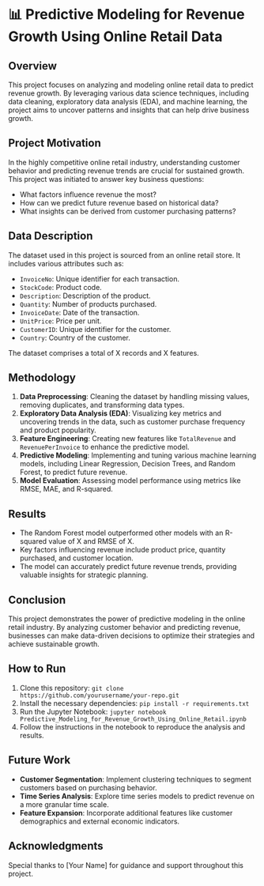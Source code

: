 
# 📊 Predictive Modeling for Revenue Growth Using Online Retail Data

## Overview

This project focuses on analyzing and modeling online retail data to predict revenue growth. By leveraging various data science techniques, including data cleaning, exploratory data analysis (EDA), and machine learning, the project aims to uncover patterns and insights that can help drive business growth.

## Project Motivation

In the highly competitive online retail industry, understanding customer behavior and predicting revenue trends are crucial for sustained growth. This project was initiated to answer key business questions:
- What factors influence revenue the most?
- How can we predict future revenue based on historical data?
- What insights can be derived from customer purchasing patterns?

## Data Description

The dataset used in this project is sourced from an online retail store. It includes various attributes such as:
- `InvoiceNo`: Unique identifier for each transaction.
- `StockCode`: Product code.
- `Description`: Description of the product.
- `Quantity`: Number of products purchased.
- `InvoiceDate`: Date of the transaction.
- `UnitPrice`: Price per unit.
- `CustomerID`: Unique identifier for the customer.
- `Country`: Country of the customer.

The dataset comprises a total of X records and X features.

## Methodology

1. **Data Preprocessing**: Cleaning the dataset by handling missing values, removing duplicates, and transforming data types.
2. **Exploratory Data Analysis (EDA)**: Visualizing key metrics and uncovering trends in the data, such as customer purchase frequency and product popularity.
3. **Feature Engineering**: Creating new features like `TotalRevenue` and `RevenuePerInvoice` to enhance the predictive model.
4. **Predictive Modeling**: Implementing and tuning various machine learning models, including Linear Regression, Decision Trees, and Random Forest, to predict future revenue.
5. **Model Evaluation**: Assessing model performance using metrics like RMSE, MAE, and R-squared.

## Results

- The Random Forest model outperformed other models with an R-squared value of X and RMSE of X.
- Key factors influencing revenue include product price, quantity purchased, and customer location.
- The model can accurately predict future revenue trends, providing valuable insights for strategic planning.

## Conclusion

This project demonstrates the power of predictive modeling in the online retail industry. By analyzing customer behavior and predicting revenue, businesses can make data-driven decisions to optimize their strategies and achieve sustainable growth.

## How to Run

1. Clone this repository: `git clone https://github.com/yourusername/your-repo.git`
2. Install the necessary dependencies: `pip install -r requirements.txt`
3. Run the Jupyter Notebook: `jupyter notebook Predictive_Modeling_for_Revenue_Growth_Using_Online_Retail.ipynb`
4. Follow the instructions in the notebook to reproduce the analysis and results.

## Future Work

- **Customer Segmentation**: Implement clustering techniques to segment customers based on purchasing behavior.
- **Time Series Analysis**: Explore time series models to predict revenue on a more granular time scale.
- **Feature Expansion**: Incorporate additional features like customer demographics and external economic indicators.

## Acknowledgments

Special thanks to [Your Name] for guidance and support throughout this project.

